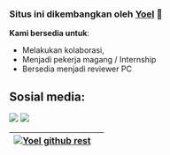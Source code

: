 ### Situs ini dikembangkan oleh [Yoel](https://yoelandreas.manoppo.my.id) 👋


 **Kami bersedia untuk**:

- Melakukan kolaborasi,
- Menjadi pekerja magang / Internship
- Bersedia menjadi reviewer PC

## Sosial media:

<p align = "center">

[<img src="https://img.shields.io/badge/whatsapp-%2312100E.svg?&style=for-the-badge&logo=whatsapp&logoColor=white&color=black" />](https://wa.me/6283844000383)
[<img src="https://img.shields.io/badge/instagram-%2312100E.svg?&style=for-the-badge&logo=instagram&logoColor=white&color=black" />](https://instagram.com/saya_andreas)
</p>

| <a href="https://github.com/Y0EL"><img align="center" src="" alt="Yoel github rest" /></a> | <a href="https://github.com/Y0EL"></a> |
| ------------- | ------------- |
